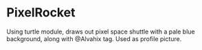 # PixelRocket
Using turtle module, draws out pixel space shuttle with a pale blue background, along with @Alvahix tag. Used as profile picture.
